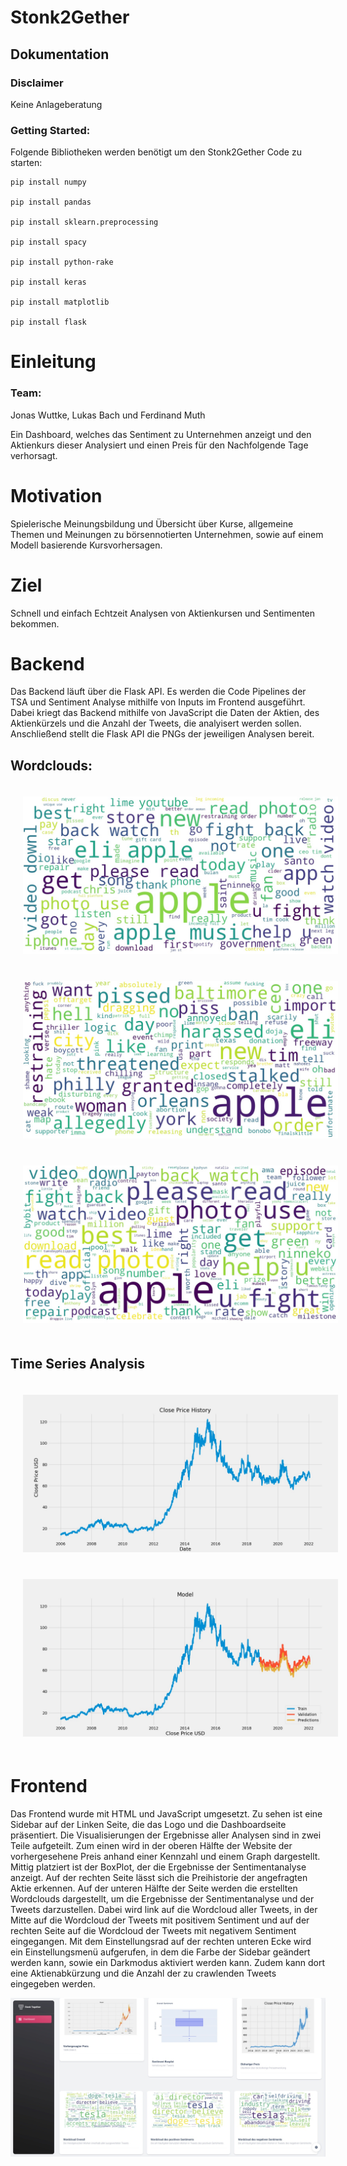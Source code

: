 # Stonk2Gether

## Dokumentation
### Disclaimer
Keine Anlageberatung

### Getting Started: 

Folgende Bibliotheken werden benötigt um den Stonk2Gether Code zu starten:
```
pip install numpy

pip install pandas

pip install sklearn.preprocessing

pip install spacy

pip install python-rake

pip install keras

pip install matplotlib

pip install flask
```

# Einleitung

### Team:
Jonas Wuttke, Lukas Bach und Ferdinand Muth

Ein Dashboard, welches das Sentiment zu Unternehmen anzeigt und den Aktienkurs dieser Analysiert und einen Preis für den Nachfolgende Tage verhorsagt.

# Motivation
Spielerische Meinungsbildung und Übersicht über Kurse, allgemeine Themen und Meinungen zu börsennotierten Unternehmen, sowie auf einem Modell basierende Kursvorhersagen.

# Ziel

Schnell und einfach Echtzeit Analysen von Aktienkursen und Sentimenten bekommen.

# Backend

Das Backend läuft über die Flask API. 
Es werden die Code Pipelines der TSA und Sentiment Analyse mithilfe von Inputs im Frontend ausgeführt. 
Dabei kriegt das Backend mithilfe von JavaScript die Daten der Aktien, des Aktienkürzels und die Anzahl der Tweets, die analyisert werden sollen.
Anschließend stellt die Flask API die PNGs der jeweiligen Analysen bereit.

## Wordclouds:

<img src="./assets/apple_1.jpeg" alt="Frontend" title="Frontend" style= "padding: 20px"/>
<img src="./assets/apple_2.jpeg" alt="Frontend" title="Frontend" style= "padding: 20px"/>
<img src="./assets/apple_3.jpeg" alt="Frontend" title="Frontend" style= "padding: 20px"/>

## Time Series Analysis

<img src="./assets/price_hist.jpeg" alt="price hist" title="Price History" style= "padding: 20px"/>
<img src="./assets/pred_price.jpeg" alt="pred price" title="Predicted Price" style= "padding: 20px"/>

# Frontend

Das Frontend wurde mit HTML und JavaScript umgesetzt. Zu sehen ist eine Sidebar auf der Linken Seite, die das Logo und die Dashboardseite präsentiert. Die Visualisierungen der Ergebnisse aller Analysen sind in zwei Teile aufgeteilt.
Zum einen wird in der oberen Hälfte der Website der vorhergesehene Preis anhand einer Kennzahl und einem Graph dargestellt. Mittig platziert ist der BoxPlot, der die Ergebnisse der Sentimentanalyse anzeigt. Auf der rechten Seite lässt sich die Preihistorie der angefragten Aktie erkennen.
Auf der unteren Hälfte der Seite werden die erstellten Wordclouds dargestellt, um die Ergebnisse der Sentimentanalyse und der Tweets darzustellen. Dabei wird link auf die Wordcloud aller Tweets, in der Mitte auf die Wordcloud der Tweets mit positivem Sentiment 
und auf der rechten Seite auf die Wordcloud der Tweets mit negativem Sentiment eingegangen.
Mit dem Einstellungsrad auf der rechten unteren Ecke wird ein Einstellungsmenü aufgerufen, in dem die Farbe der Sidebar geändert werden kann, sowie ein Darkmodus aktiviert werden kann.
Zudem kann dort eine Aktienabkürzung und die Anzahl der zu crawlenden Tweets eingegeben werden.

<img src="./assets/frontend.jpeg" alt="Frontend" title="Frontend" />

